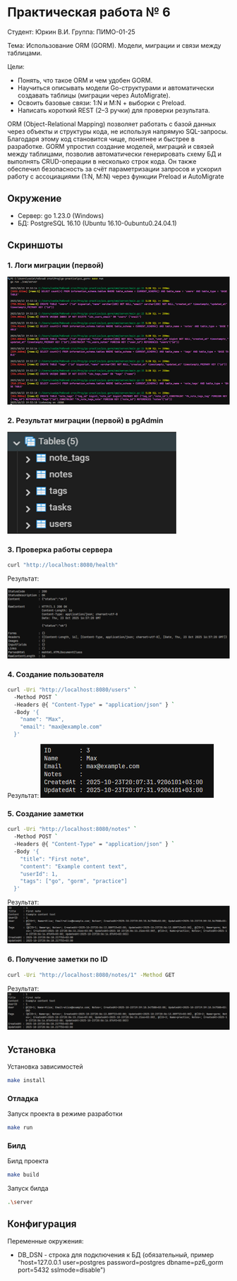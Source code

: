 # Практическая работа № 6
Студент: Юркин В.И.
Группа: ПИМО-01-25

Тема: Использование ORM (GORM). Модели, миграции и связи между таблицами.

Цели:
- Понять, что такое ORM и чем удобен GORM.
- Научиться описывать модели Go-структурами и автоматически создавать таблицы (миграции через AutoMigrate).
- Освоить базовые связи: 1:N и M:N + выборки с Preload.
- Написать короткий REST (2–3 ручки) для проверки результата.

ORM (Object-Relational Mapping) позволяет работать с базой данных через объекты и структуры кода, не используя напрямую SQL-запросы. Благодаря этому код становится чище, понятнее и быстрее в разработке. GORM упростил создание моделей, миграций и связей между таблицами, позволив автоматически генерировать схему БД и выполнять CRUD-операции в несколько строк кода. Он также обеспечил безопасность за счёт параметризации запросов и ускорил работу с ассоциациями (1:N, M:N) через функции Preload и AutoMigrate

## Окружение
- Сервер: go 1.23.0 (Windows)
- БД: PostgreSQL 16.10 (Ubuntu 16.10-0ubuntu0.24.04.1)

## Скриншоты

### 1. Логи миграции (первой)

![alt text](docs/image-4.png)

### 2. Результат миграции (первой) в pgAdmin

![alt text](docs/image-5.png)

### 3. Проверка работы сервера
```bash
curl "http://localhost:8080/health"
```
Результат:

![alt text](docs/image.png)

### 4. Создание пользователя
```bash
curl -Uri "http://localhost:8080/users" `
  -Method POST `
  -Headers @{ "Content-Type" = "application/json" } `
  -Body '{
    "name": "Max",
    "email": "max@example.com"
  }'

```
Результат:
![alt text](docs/image-1.png)

### 5. Создание заметки
```bash
curl -Uri "http://localhost:8080/notes" `
  -Method POST `
  -Headers @{ "Content-Type" = "application/json" } `
  -Body '{
    "title": "First note",
    "content": "Example content text",
    "userId": 1,
    "tags": ["go", "gorm", "practice"]
  }'

```
Результат:
![alt text](docs/image-2.png)

### 6. Получение заметки по ID
```bash
curl -Uri "http://localhost:8080/notes/1" -Method GET
```
Результат:
![alt text](docs/image-3.png)

## Установка
Установка зависимостей
```bash
make install
```

### Отладка
Запуск проекта в режиме разработки
```bash
make run
```

### Билд
Билд проекта
```bash
make build
```
Запуск билда
```bash
.\server
```

## Конфигурация
Переменные окружения:
- DB_DSN - строка для подключения к БД (обязательный, пример "host=127.0.0.1 user=postgres password=postgres dbname=pz6_gorm port=5432 sslmode=disable")


